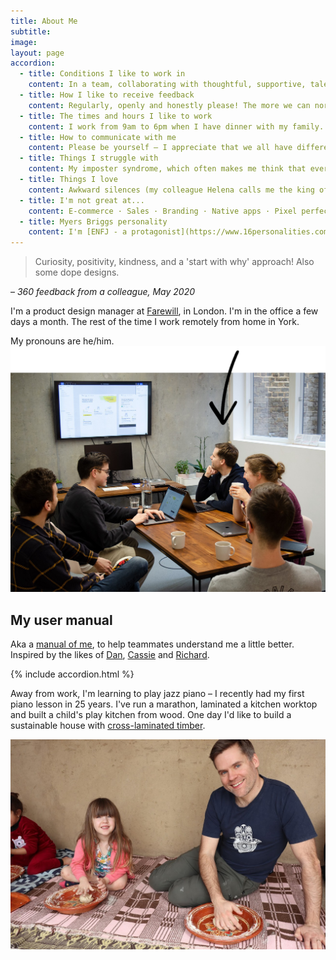```yaml
---
title: About Me
subtitle: 
image: 
layout: page
accordion: 
  - title: Conditions I like to work in
    content: In a team, collaborating with thoughtful, supportive, talented people. I like working remotely, but also get a buzz from the office environment and in-person coffees a few days every month. I like to be positive I've been told I'm always smiling at work – although I'm sure that's not true, and it's helpful to me to be honest if I'm feeling down. 
  - title: How I like to receive feedback
    content: Regularly, openly and honestly please! The more we can normalise this the better. I find the [COIN framework](https://www.mindtools.com/pages/article/COIN.htm) helpful.
  - title: The times and hours I like to work
    content: I work from 9am to 6pm when I have dinner with my family. All work devices etc are off beyond these times. I encourage others to do the same and I think leadership has an example to set, to help people achieve a good work-life balance and not burn out.
  - title: How to communicate with me
    content: Please be yourself – I appreciate that we all have different communication styles. But I'm also a sucker for a polite 'how are you?', please, thank you and light-hearted emojis. Slack's fine for simple, short messages, but for anything deeper or complicated I much prefer to hop on Zoom. I may prefer to have a night's sleep before responding to something tricky. 
  - title: Things I struggle with
    content: My imposter syndrome, which often makes me think that everyone else knows better. I can get defensive during disagreements (did you know that's [hard-wired into our human brains?](https://podcasts.apple.com/gb/podcast/conflicted-is-there-a-route-to-better-disagreement-at-work/id1190000968?i=1000507995326)), but much less so than I used to be, I think.
  - title: Things I love
    content: Awkward silences (my colleague Helena calls me the king of awkward silences) – I think they're such a helpful way to get other people to speak, particularly quieter members of a group. I also love other teammates contributing to the design process, whatever their role. And dad jokes.
  - title: I'm not great at...
    content: E-commerce · Sales · Branding · Native apps · Pixel perfect interactions · Illustration · Animation · Coding
  - title: Myers Briggs personality
    content: I'm [ENFJ - a protagonist](https://www.16personalities.com/enfj-personality), although I reckon I'm on the border of extrovert and introvert. 
---
```


> Curiosity, positivity, kindness, and a 'start with why' approach! Also some dope designs.

– *360 feedback from a colleague, May 2020*

I'm a product design manager at [Farewill](https://farewill.com/), in London. I'm in the office a few days a month. The rest of the time I work remotely from home in York.

My pronouns are he/him. 
![Tom at a design crit with Farewill colleagues](/images/Farewill-design-crit-arrow.png "Me at a design crit")

## <a name="user-manual"></a>My user manual

Aka a [manual of me](https://manualofme.co/), to help teammates understand me a little better. Inspired by the likes of [Dan](https://medium.com/@dasbarrett/a-user-manual-for-dan-d0a285874f72), [Cassie](https://medium.com/@cassierobinson/a-user-manual-for-me-d3a851fbc694) and [Richard](https://medium.com/@mcleanonline/helping-other-people-get-to-know-you-aa2dbff5c0f8).

{% include accordion.html %}

Away from work, I'm learning to play jazz piano – I recently had my first piano lesson in 25 years. I've run a marathon, laminated a kitchen worktop and built a child's play kitchen from wood. One day I'd like to build a sustainable house with [cross-laminated timber](https://www.google.com/search?q=clt+house&sxsrf=AOaemvISDNEKLFQs9IjXpTWUBWsZQlGwvQ:1631281736242&source=lnms&tbm=isch&sa=X&ved=2ahUKEwi33aqDxvTyAhVNSEEAHQ_gD8QQ_AUoAXoECAEQAw&biw=1904&bih=807).

![Tom making bread with daughter in Morocco](/images/tom-morocco.jpeg "Making bread with my daughter in Mororcco")
